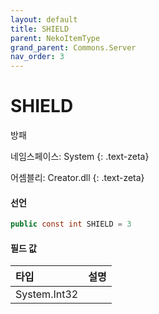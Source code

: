 ```yaml
---
layout: default
title: SHIELD
parent: NekoItemType
grand_parent: Commons.Server
nav_order: 3
---
```


<!-- 아래로 편집 -->

# SHIELD
방패

네임스페이스: System
{: .text-zeta}

어셈블리: Creator.dll
{: .text-zeta}

#### 선언

```cs
public const int SHIELD = 3
```

#### 필드 값

|타입|설명|
|:-|:-|
|System.Int32|

<!-- #### 예제

```lua
    예제 코드
``` -->

